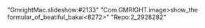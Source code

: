 "GmrightMac.slideshow:#2133"
"Com.GMRIGHT.image>show_the formular_of_beatiful_bakai<8272>"
"Repo:2_2928282"


